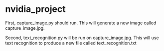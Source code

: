 # nvidia_project

First, capture_image.py should run. This will generate a new image called capture_image.jpg.

Second, text_recognition.py will be run on capture_image.jpg. 
This will use text recognition to produce a new file called text_recognition.txt
